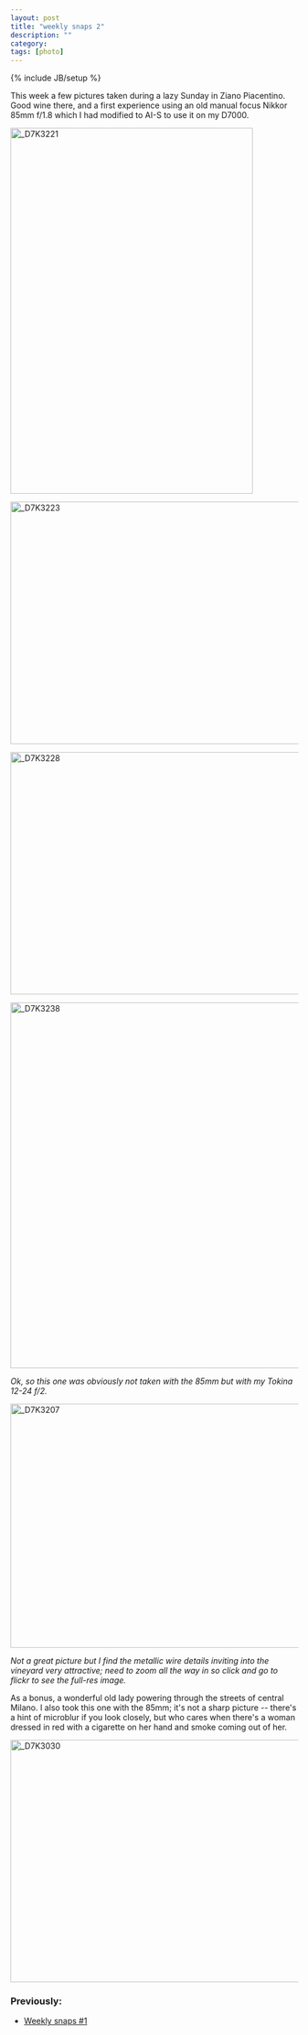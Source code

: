 ```yaml
---
layout: post
title: "weekly snaps 2"
description: ""
category: 
tags: [photo]
---
```

{% include JB/setup %}

This week a few pictures taken during a lazy Sunday in Ziano Piacentino. Good wine there, and a first experience using an old manual focus Nikkor 85mm f/1.8 which I had modified to AI-S to use it on my D7000.

<a href="http://www.flickr.com/photos/aadm/7600000200/" title="_D7K3221 by aadm, on Flickr"><img src="http://farm8.staticflickr.com/7250/7600000200_23b7746341_z.jpg" width="424" height="640" alt="_D7K3221"></a>

<a href="http://www.flickr.com/photos/aadm/7600018256/" title="_D7K3223 by aadm, on Flickr"><img src="http://farm8.staticflickr.com/7126/7600018256_6498a32eb1_z.jpg" width="640" height="424" alt="_D7K3223"></a>

<a href="http://www.flickr.com/photos/aadm/7600028908/" title="_D7K3228 by aadm, on Flickr"><img src="http://farm8.staticflickr.com/7111/7600028908_d3c6a8a0ab_z.jpg" width="640" height="424" alt="_D7K3228"></a>

<a href="http://www.flickr.com/photos/aadm/7600039020/" title="_D7K3238 by aadm, on Flickr"><img src="http://farm9.staticflickr.com/8016/7600039020_f902c885af_z.jpg" width="640" height="640" alt="_D7K3238"></a>

*Ok, so this one was obviously not taken with the 85mm but with my Tokina 12-24 f/2.*

<a href="http://www.flickr.com/photos/aadm/7600106286/" title="_D7K3207 by aadm, on Flickr"><img src="http://farm8.staticflickr.com/7121/7600106286_f4e519e421_z.jpg" width="640" height="427" alt="_D7K3207"></a>

*Not a great picture but I find the metallic wire details inviting into the vineyard very attractive; need to zoom all the way in so click and go to flickr to see the full-res image.*

As a bonus, a wonderful old lady powering through the streets of central Milano. I also took this one with the 85mm; it's not a sharp picture -- there's a hint of microblur if you look closely, but who cares when there's a woman dressed in red with a cigarette on her hand and smoke coming out of her.

<a href="http://www.flickr.com/photos/aadm/7599989368/" title="_D7K3030 by aadm, on Flickr"><img src="http://farm8.staticflickr.com/7119/7599989368_dc97285bdd_z.jpg" width="640" height="424" alt="_D7K3030"></a>


### Previously:

* [Weekly snaps #1](http://aadm.github.com/2012-07-10-weekly-snaps-1.html)